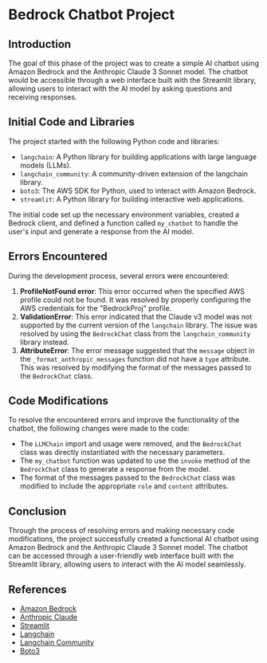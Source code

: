 # Bedrock Chatbot Project

## Introduction
The goal of this phase of the project was to create a simple AI chatbot using Amazon Bedrock and the Anthropic Claude 3 Sonnet model. The chatbot would be accessible through a web interface built with the Streamlit library, allowing users to interact with the AI model by asking questions and receiving responses.

## Initial Code and Libraries
The project started with the following Python code and libraries:

- `langchain`: A Python library for building applications with large language models (LLMs).
- `langchain_community`: A community-driven extension of the langchain library.
- `boto3`: The AWS SDK for Python, used to interact with Amazon Bedrock.
- `streamlit`: A Python library for building interactive web applications.

The initial code set up the necessary environment variables, created a Bedrock client, and defined a function called `my_chatbot` to handle the user's input and generate a response from the AI model.

## Errors Encountered
During the development process, several errors were encountered:

1. **ProfileNotFound error**: This error occurred when the specified AWS profile could not be found. It was resolved by properly configuring the AWS credentials for the "BedrockProj" profile.
2. **ValidationError**: This error indicated that the Claude v3 model was not supported by the current version of the `langchain` library. The issue was resolved by using the `BedrockChat` class from the `langchain_community` library instead.
3. **AttributeError**: The error message suggested that the `message` object in the `_format_anthropic_messages` function did not have a `type` attribute. This was resolved by modifying the format of the messages passed to the `BedrockChat` class.

## Code Modifications
To resolve the encountered errors and improve the functionality of the chatbot, the following changes were made to the code:

- The `LLMChain` import and usage were removed, and the `BedrockChat` class was directly instantiated with the necessary parameters.
- The `my_chatbot` function was updated to use the `invoke` method of the `BedrockChat` class to generate a response from the model.
- The format of the messages passed to the `BedrockChat` class was modified to include the appropriate `role` and `content` attributes.

## Conclusion
Through the process of resolving errors and making necessary code modifications, the project successfully created a functional AI chatbot using Amazon Bedrock and the Anthropic Claude 3 Sonnet model. The chatbot can be accessed through a user-friendly web interface built with the Streamlit library, allowing users to interact with the AI model seamlessly.

## References
- [Amazon Bedrock](https://aws.amazon.com/bedrock/)
- [Anthropic Claude](https://www.anthropic.com/news/claude-3-family)
- [Streamlit](https://streamlit.io/)
- [Langchain](https://github.com/hwchase17/langchain)
- [Langchain Community](https://pypi.org/project/langchain-community/)
- [Boto3](https://boto3.amazonaws.com/v1/documentation/api/latest/index.html)
